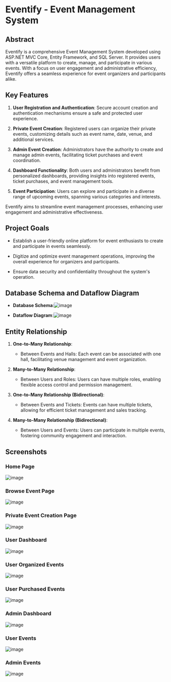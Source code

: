 # Eventify - Event Management System
## Abstract

Eventify is a comprehensive Event Management System developed using ASP.NET MVC Core, Entity Framework, and SQL Server. It provides users with a versatile platform to create, manage, and participate in various events. With a focus on user engagement and administrative efficiency, Eventify offers a seamless experience for event organizers and participants alike.

## Key Features

1. **User Registration and Authentication**: Secure account creation and authentication mechanisms ensure a safe and protected user experience.
   
2. **Private Event Creation**: Registered users can organize their private events, customizing details such as event name, date, venue, and additional services.
   
3. **Admin Event Creation**: Administrators have the authority to create and manage admin events, facilitating ticket purchases and event coordination.
   
4. **Dashboard Functionality**: Both users and administrators benefit from personalized dashboards, providing insights into registered events, ticket purchases, and event management tools.
   
5. **Event Participation**: Users can explore and participate in a diverse range of upcoming events, spanning various categories and interests.
   
Eventify aims to streamline event management processes, enhancing user engagement and administrative effectiveness.

## Project Goals

- Establish a user-friendly online platform for event enthusiasts to create and participate in events seamlessly.
  
- Digitize and optimize event management operations, improving the overall experience for organizers and participants.
  
- Ensure data security and confidentiality throughout the system's operation.

## Database Schema and Dataflow Diagram

- **Database Schema**:![image](https://github.com/Shrey5555/EventManagementSystemProject/assets/136813149/1e6363ef-ca63-414f-98a8-1faa518c48d2)

- **Dataflow Diagram**:![image](https://github.com/Shrey5555/EventManagementSystemProject/assets/136813149/129a376e-4570-48ac-b987-d26c81428a21)

## Entity Relationship

1. **One-to-Many Relationship**:
   - Between Events and Halls: Each event can be associated with one hall, facilitating venue management and event organization.

2. **Many-to-Many Relationship**:
   - Between Users and Roles: Users can have multiple roles, enabling flexible access control and permission management.

3. **One-to-Many Relationship (Bidirectional)**:
   - Between Events and Tickets: Events can have multiple tickets, allowing for efficient ticket management and sales tracking.

4. **Many-to-Many Relationship (Bidirectional)**:
   - Between Users and Events: Users can participate in multiple events, fostering community engagement and interaction.

## Screenshots

### Home Page
![image](https://github.com/Shrey5555/EventManagementSystemProject/assets/136813149/93335399-b728-46b7-ae89-3fab8575ead0)


### Browse Event Page
![image](https://github.com/Shrey5555/EventManagementSystemProject/assets/136813149/0af734f5-850a-4ae9-8512-f7d30e69fe18)


### Private Event Creation Page
![image](https://github.com/Shrey5555/EventManagementSystemProject/assets/136813149/207670bb-04c2-4286-9d54-273847bd312e)


### User Dashboard
![image](https://github.com/Shrey5555/EventManagementSystemProject/assets/136813149/067f3b35-ba9a-4f29-9a1b-88231e544226)


### User Organized Events
![image](https://github.com/Shrey5555/EventManagementSystemProject/assets/136813149/c9b5e0c7-fca0-411f-8be7-de990ead7d85)


### User Purchased Events
![image](https://github.com/Shrey5555/EventManagementSystemProject/assets/136813149/a20536a2-dcef-4511-8c50-fe35d7a924c4)


### Admin Dashboard
![image](https://github.com/Shrey5555/EventManagementSystemProject/assets/136813149/cf4583ee-35f2-44de-8f63-c310566cb59f)

### User Events
![image](https://github.com/Shrey5555/EventManagementSystemProject/assets/136813149/2d596a62-e123-40bd-bccd-b0de2bd75cf6)

### Admin Events
![image](https://github.com/Shrey5555/EventManagementSystemProject/assets/136813149/1fcb01b1-3073-4738-9a33-fe1809a75641)

